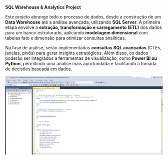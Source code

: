 **SQL Warehouse & Analytics Project**

Este projeto abrange todo o processo de dados, desde a construção de um **Data Warehouse** até a análise avançada, utilizando **SQL Server**. A primeira etapa envolve a **extração, transformação e carregamento (ETL)** dos dados para um banco estruturado, aplicando **modelagem dimensional** com tabelas fato e dimensão para otimizar consultas analíticas.

Na fase de análise, serão implementadas **consultas SQL avançadas** (CTEs, janelas, pivôs) para gerar insights estratégicos. Além disso, os dados poderão ser integrados a ferramentas de visualização, como **Power BI ou Python**, permitindo uma análise mais aprofundada e facilitando a tomada de decisões baseada em dados.

![Descrição da imagem aqui](imgs/databaseproject.jpg)
